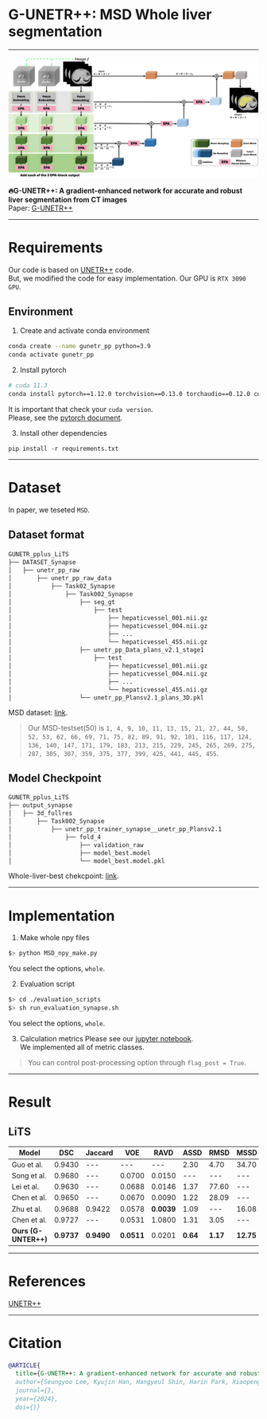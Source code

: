 # G-UNETR++: MSD Whole liver segmentation
---
![model](./images/model.png)  
  
**🔥G-UNETR++: A gradient-enhanced network for accurate and robust liver segmentation from CT images**   
Paper: [G-UNETR++](#)
  
---
# Requirements
Our code is based on [UNETR++](https://github.com/Amshaker/unetr_plus_plus) code.  
But, we modified the code for easy implementation.
Our GPU is `RTX 3090 GPU`.  
  
## Environment
1. Create and activate conda environment  
```bash
conda create --name gunetr_pp python=3.9
conda activate gunetr_pp
```
  
2. Install pytorch
```bash
# cuda 11.3
conda install pytorch==1.12.0 torchvision==0.13.0 torchaudio==0.12.0 cudatoolkit=11.3 -c pytorch
```
It is important that check your `cuda version`.  
Please, see the [pytorch document](https://pytorch.org/get-started/previous-versions/#v1120).  
  
3. Install other dependencies
```
pip install -r requirements.txt
```
  
---
# Dataset
In paper, we teseted `MSD`.  
  
## Dataset format
```
GUNETR_pplus_LiTS
├── DATASET_Synapse                  
│   ├── unetr_pp_raw
│       ├── unetr_pp_raw_data           
│           ├── Task02_Synapse           
│               ├── Task002_Synapse         
│                   ├── seg_gt
│                       ├── test
│                           ├── hepaticvessel_001.nii.gz
│                           ├── hepaticvessel_004.nii.gz
│                           ├── ...
│                           └── hepaticvessel_455.nii.gz
│                   ├── unetr_pp_Data_plans_v2.1_stage1
│                       ├── test
│                           ├── hepaticvessel_001.nii.gz
│                           ├── hepaticvessel_004.nii.gz
│                           ├── ...
│                           └── hepaticvessel_455.nii.gz
│                   └── unetr_pp_Plansv2.1_plans_3D.pkl
```
MSD dataset: [link](http://medicaldecathlon.com/).
> Our MSD-testset(50) is `1, 4, 9, 10, 11, 13, 15, 21, 27, 44, 50, 52, 53, 62, 66, 69, 71, 75, 82, 89, 91, 92, 101, 116, 117, 124, 136, 140, 147, 171, 179, 183, 213, 215, 229, 245, 265, 269, 275, 287, 305, 307, 359, 375, 377, 399, 425, 441, 445, 455`.  
  
## Model Checkpoint
```
GUNETR_pplus_LiTS
├── output_synapse                 
│   ├── 3d_fullres
│       ├── Task002_Synapse                   
│           ├── unetr_pp_trainer_synapse__unetr_pp_Plansv2.1        
│               ├── fold_4
│                   ├── validation_raw
│                   ├── model_best.model
│                   └── model_best.model.pkl
```
Whole-liver-best chekcpoint: [link](https://drive.google.com/file/d/1f2HWpnDQgyTZMYf810YKldAhw4hEWGKl/view?usp=sharing).  

---
# Implementation
1. Make whole npy files
```bash
$> python MSD_npy_make.py
```
You select the options, `whole`.  
  
2. Evaluation script
```bash
$> cd ./evaluation_scripts
$> sh run_evaluation_synapse.sh
```
You select the options, `whole`.  
  
3. Calculation metrics
Please see our [jupyter notebook](https://github.com/AI-Medical-Vision/GUNETR_pplus_LiTS/blob/main/LiTS_metric.ipynb).  
We implemented all of metric classes.  
> You can control post-processing option through `flag_post = True`.
  
---
# Result
## LiTS
| Model | DSC | Jaccard | VOE | RAVD | ASSD | RMSD | MSSD |  
| --- | --- | --- | --- | --- | --- | --- | --- |  
| Guo et al. | 0.9430 | --- | --- | --- | 2.30 | 4.70 | 34.70 | 
| Song et al. | 0.9680 | --- | 0.0700 | 0.0150 | --- | --- | --- | 
| Lei et al.  | 0.9630 | --- | 0.0688 | 0.0146 | 1.37 | 77.60 | --- | 
| Chen et al. | 0.9650 | --- | 0.0670 | 0.0090 | 1.22 | 28.09 | --- | 
| Zhu et al. | 0.9688 | 0.9422 | 0.0578 | **0.0039** | 1.09 | --- | 16.08 | 
| Chen et al. | 0.9727 | --- | 0.0531 | 1.0800 | 1.31 | 3.05 | --- | 
| **Ours (G-UNTER++)** | **0.9737** | **0.9490** | **0.0511** | 0.0201 | **0.64** | **1.17** | **12.75** | 
  
---
# References
[UNETR++](https://arxiv.org/abs/2212.04497)  
  
---
# Citation
```bibtex
@ARTICLE{
  title={G-UNETR++: A gradient-enhanced network for accurate and robust liver segmentation from CT images}, 
  author={Seungyoo Lee, Kyujin Han, Hangyeul Shin, Harin Park, Xiaopeng Yang, Jae Do Yang, Hee Chul Yu, Heecheon You},
  journal={}, 
  year={2024},
  doi={}}
```
